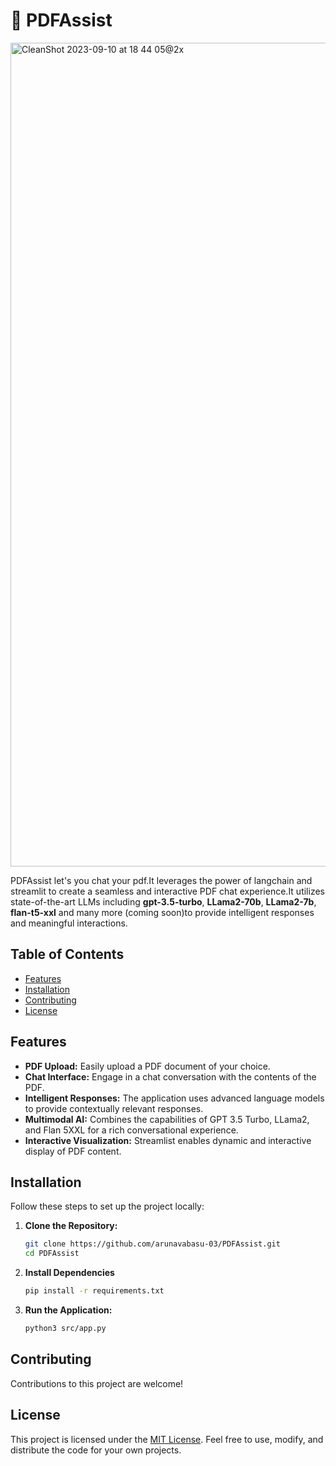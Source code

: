 # 🔖 PDFAssist

<img width="1318" alt="CleanShot 2023-09-10 at 18 44 05@2x" src="https://github.com/arunavabasu-03/PDFAssist/assets/73842340/c93746bb-8f3e-4781-9ef3-adfc8d0915bd">

PDFAssist let's you chat your pdf.It leverages the power of langchain  and streamlit to create a seamless and interactive PDF chat experience.It utilizes state-of-the-art LLMs including **gpt-3.5-turbo**, **LLama2-70b**, **LLama2-7b**,  **flan-t5-xxl** and many more (coming soon)to provide intelligent responses and meaningful interactions.

## Table of Contents
   - [Features](#features)
  - [Installation](#installation)
  - [Contributing](#contributing)
  - [License](#license)

## Features

- **PDF Upload:** Easily upload a PDF document of your choice.
- **Chat Interface:** Engage in a chat conversation with the contents of the PDF.
- **Intelligent Responses:** The application uses advanced language models to provide contextually relevant responses.
- **Multimodal AI:** Combines the capabilities of GPT 3.5 Turbo, LLama2, and Flan 5XXL for a rich conversational experience.
- **Interactive Visualization:** Streamlist enables dynamic and interactive display of PDF content.

## Installation

Follow these steps to set up the project locally:

1. **Clone the Repository:**

   ```bash
   git clone https://github.com/arunavabasu-03/PDFAssist.git
   cd PDFAssist
   ```

2. **Install Dependencies**

   ```bash
   pip install -r requirements.txt
   ```

3. **Run the Application:**

   ```bash
   python3 src/app.py
   ```


## Contributing

Contributions to this project are welcome!

## License

This project is licensed under the [MIT License](https://github.com/arunavabasu-03/PDFAssist/blob/main/LICENSE). Feel free to use, modify, and distribute the code for your own projects.
